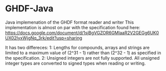 # GHDF-Java
 Java implemenation of the GHDF format reader and writer
This implementation is almost on par with the specification found here: https://docs.google.com/document/d/1sjBgVGZOR6GMlaaR2V2GEGg6UK0UX02IyxWjgNq_3rk/edit?usp=sharing

It has two differeces: 
1: Lengths for compounds, arrays and strings are limited to a maximum value of (2^31 - 1) rather than (2^32 - 1) as specified in the specification. 
2: Unsigned integers are not fully supported. All unsigned integer types are converted to signed types when reading or writing.
